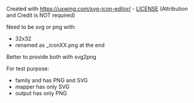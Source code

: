 Created with 
https://uxwing.com/svg-icon-editor/ - [LICENSE](https://uxwing.com/license/) (Attribution and Credit is NOT required)

Need to be svg or png with:
 - 32x32
 - renamed as _iconXX.png at the end

Better to provide both with svg2png

For test purpose:
 - family and has PNG and SVG
 - mapper has only SVG
 - output has only PNG